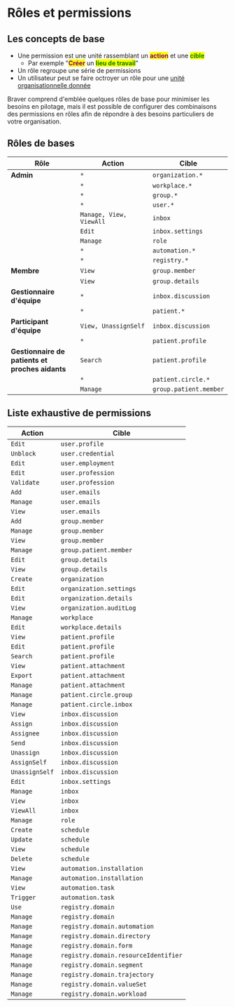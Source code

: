 # Rôles et permissions

## Les concepts de base

* Une permission est une unité rassemblant un <mark style="color:purple;">**action**</mark> et une <mark style="color:green;">**cible**</mark>
  * Par exemple "<mark style="color:purple;">**Créer**</mark> un <mark style="color:green;">**lieu de travail**</mark>"
* Un rôle regroupe une série de permissions
* Un utilisateur peut se faire octroyer un rôle pour une [unité organisationnelle donnée](../unites-organisationelles/)

Braver comprend d'emblée quelques rôles de base pour minimiser les besoins en pilotage, mais il est possible de configurer des combinaisons des permissions en rôles afin de répondre à des besoins particuliers de votre organisation.

## Rôles de bases

<table><thead><tr><th width="233">Rôle</th><th width="257">Action</th><th>Cible</th></tr></thead><tbody><tr><td><strong>Admin</strong></td><td><em><code>*</code></em></td><td><code>organization.*</code></td></tr><tr><td></td><td><em><code>*</code></em></td><td><code>workplace.*</code></td></tr><tr><td></td><td><em><code>*</code></em></td><td><code>group.*</code></td></tr><tr><td></td><td><em><code>*</code></em></td><td><code>user.*</code></td></tr><tr><td></td><td><code>Manage, View, ViewAll</code></td><td><code>inbox</code></td></tr><tr><td></td><td><code>Edit</code></td><td><code>inbox.settings</code></td></tr><tr><td></td><td><code>Manage</code></td><td><code>role</code></td></tr><tr><td></td><td><code>*</code></td><td><code>automation.*</code></td></tr><tr><td></td><td><code>*</code></td><td><code>registry.*</code></td></tr><tr><td><strong>Membre</strong></td><td><code>View</code></td><td><code>group.member</code></td></tr><tr><td></td><td><code>View</code></td><td><code>group.details</code></td></tr><tr><td><strong>Gestionnaire d'équipe</strong></td><td><code>*</code></td><td><code>inbox.discussion</code></td></tr><tr><td></td><td><code>*</code></td><td><code>patient.*</code></td></tr><tr><td><strong>Participant d'équipe</strong></td><td><code>View, UnassignSelf</code></td><td><code>inbox.discussion</code></td></tr><tr><td></td><td><code>*</code></td><td><code>patient.profile</code></td></tr><tr><td><strong>Gestionnaire de patients et proches aidants</strong></td><td><code>Search</code></td><td><code>patient.profile</code></td></tr><tr><td></td><td><code>*</code></td><td><code>patient.circle.*</code></td></tr><tr><td></td><td><code>Manage</code></td><td><code>group.patient.member</code></td></tr></tbody></table>

## Liste exhaustive de permissions

| Action         | Cible                                |
| -------------- | ------------------------------------ |
| `Edit`         | `user.profile`                       |
| `Unblock`      | `user.credential`                    |
| `Edit`         | `user.employment`                    |
| `Edit`         | `user.profession`                    |
| `Validate`     | `user.profession`                    |
| `Add`          | `user.emails`                        |
| `Manage`       | `user.emails`                        |
| `View`         | `user.emails`                        |
| `Add`          | `group.member`                       |
| `Manage`       | `group.member`                       |
| `View`         | `group.member`                       |
| `Manage`       | `group.patient.member`               |
| `Edit`         | `group.details`                      |
| `View`         | `group.details`                      |
| `Create`       | `organization`                       |
| `Edit`         | `organization.settings`              |
| `Edit`         | `organization.details`               |
| `View`         | `organization.auditLog`              |
| `Manage`       | `workplace`                          |
| `Edit`         | `workplace.details`                  |
| `View`         | `patient.profile`                    |
| `Edit`         | `patient.profile`                    |
| `Search`       | `patient.profile`                    |
| `View`         | `patient.attachment`                 |
| `Export`       | `patient.attachment`                 |
| `Manage`       | `patient.attachment`                 |
| `Manage`       | `patient.circle.group`               |
| `Manage`       | `patient.circle.inbox`               |
| `View`         | `inbox.discussion`                   |
| `Assign`       | `inbox.discussion`                   |
| `Assignee`     | `inbox.discussion`                   |
| `Send`         | `inbox.discussion`                   |
| `Unassign`     | `inbox.discussion`                   |
| `AssignSelf`   | `inbox.discussion`                   |
| `UnassignSelf` | `inbox.discussion`                   |
| `Edit`         | `inbox.settings`                     |
| `Manage`       | `inbox`                              |
| `View`         | `inbox`                              |
| `ViewAll`      | `inbox`                              |
| `Manage`       | `role`                               |
| `Create`       | `schedule`                           |
| `Update`       | `schedule`                           |
| `View`         | `schedule`                           |
| `Delete`       | `schedule`                           |
| `View`         | `automation.installation`            |
| `Manage`       | `automation.installation`            |
| `View`         | `automation.task`                    |
| `Trigger`      | `automation.task`                    |
| `Use`          | `registry.domain`                    |
| `Manage`       | `registry.domain`                    |
| `Manage`       | `registry.domain.automation`         |
| `Manage`       | `registry.domain.directory`          |
| `Manage`       | `registry.domain.form`               |
| `Manage`       | `registry.domain.resourceIdentifier` |
| `Manage`       | `registry.domain.segment`            |
| `Manage`       | `registry.domain.trajectory`         |
| `Manage`       | `registry.domain.valueSet`           |
| `Manage`       | `registry.domain.workload`           |
